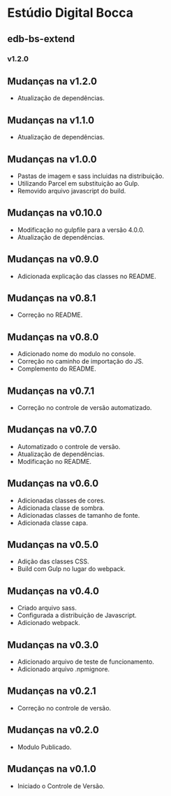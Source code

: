 # Estúdio Digital Bocca

## edb-bs-extend

### v1.2.0

## Mudanças na v1.2.0

- Atualização de dependências.

## Mudanças na v1.1.0

- Atualização de dependências.

## Mudanças na v1.0.0

- Pastas de imagem e sass incluidas na distribuição.
- Utilizando Parcel em substituição ao Gulp.
- Removido arquivo javascript do build.

## Mudanças na v0.10.0

- Modificação no gulpfile para a versão 4.0.0.
- Atualização de dependências.

## Mudanças na v0.9.0

- Adicionada explicação das classes no README.

## Mudanças na v0.8.1

- Correção no README.

## Mudanças na v0.8.0

- Adicionado nome do modulo no console.
- Correção no caminho de importação do JS.
- Complemento do README.

## Mudanças na v0.7.1

- Correção no controle de versão automatizado.

## Mudanças na v0.7.0

- Automatizado o controle de versão.
- Atualização de dependências.
- Modificação no README.

## Mudanças na v0.6.0

- Adicionadas classes de cores.
- Adicionada classe de sombra.
- Adicionadas classes de tamanho de fonte.
- Adicionada classe capa.

## Mudanças na v0.5.0

- Adição das classes CSS.
- Build com Gulp no lugar do webpack.

## Mudanças na v0.4.0

- Criado arquivo sass.
- Configurada a distribuição de Javascript.
- Adicionado webpack.

## Mudanças na v0.3.0

- Adicionado arquivo de teste de funcionamento.
- Adicionado arquivo .npmignore.

## Mudanças na v0.2.1

- Correção no controle de versão.

## Mudanças na v0.2.0

- Modulo Publicado.

## Mudanças na v0.1.0

- Iniciado o Controle de Versão.

